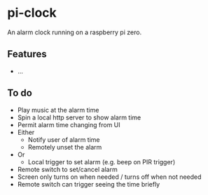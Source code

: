 # pi-clock

An alarm clock running on a raspberry pi zero.

## Features

* ...

## To do

* Play music at the alarm time
* Spin a local http server to show alarm time
* Permit alarm time changing from UI
* Either
    * Notify user of alarm time
    * Remotely unset the alarm
* Or
    * Local trigger to set alarm (e.g. beep on PIR trigger)
* Remote switch to set/cancel alarm
* Screen only turns on when needed / turns off when not needed
* Remote switch can trigger seeing the time briefly
